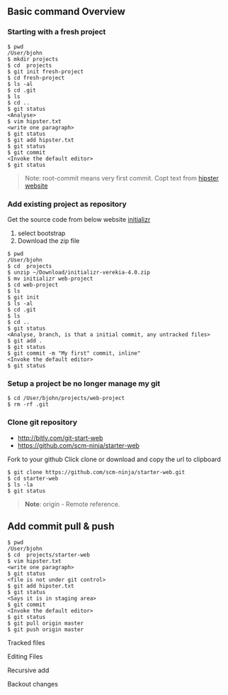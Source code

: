 ## Basic command Overview

### Starting with a fresh project

    $ pwd
    /User/bjohn
    $ mkdir projects
    $ cd  projects
    $ git init fresh-project
    $ cd fresh-project
    $ ls -al
    $ cd .git
    $ ls
    $ cd ..
    $ git status
    <Analyse>
    $ vim hipster.txt
    <write one paragraph>
    $ git status
    $ git add hipster.txt
    $ git status
    $ git commit
    <Invoke the default editor>
    $ git status

> Note: root-commit means very first commit.
> Copt text from [hipster website](http://hipsum.co)

### Add existing project as repository

Get the source code from below website [initializr](http://initializr.com)

 1. select bootstrap 
 2. Download the zip file

```
$ pwd
/User/bjohn
$ cd  projects
$ unzip ~/Download/initializr-verekia-4.0.zip
$ mv initializr web-project
$ cd web-project
$ ls
$ git init
$ ls -al
$ cd .git
$ ls
$ cd ..
$ git status
<Analyse, branch, is that a initial commit, any untracked files>
$ git add .
$ git status
$ git commit -m "My first" commit, inline"
<Invoke the default editor>
$ git status
```
### Setup a project be no longer manage my git

    $ cd /User/bjohn/projects/web-project
    $ rm -rf .git

### Clone git repository
- http://bitly.com/git-start-web
- https://github.com/scm-ninja/starter-web

Fork to your github
Click clone or download and copy the url to clipboard

```
$ git clone https://github.com/scm-ninja/starter-web.git
$ cd starter-web
$ ls -la
$ git status
```

> **Note**: origin - Remote reference.

## Add commit pull & push
```
$ pwd
/User/bjohn
$ cd  projects/starter-web
$ vim hipster.txt
<write one paragraph>
$ git status
<file is not under git control>
$ git add hipster.txt
$ git status
<Says it is in staging area>
$ git commit
<Invoke the default editor>
$ git status
$ git pull origin master
$ git push origin master
```
Tracked files


Editing Files

Recursive add

Backout changes
<!--stackedit_data:
eyJoaXN0b3J5IjpbMTgyODY2MDQwMSw4NjA5MjEyNjldfQ==
-->